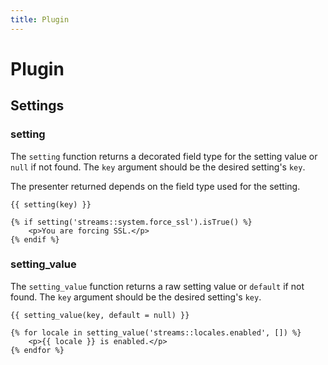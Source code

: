 ```yaml
---
title: Plugin
---
```


# Plugin

<div class="documentation__toc"></div>

## Settings

### setting

The `setting` function returns a decorated field type for the setting value or `null` if not found. The `key` argument should be the desired setting's `key`.

The presenter returned depends on the field type used for the setting.

```twig
{{ setting(key) }}

{% if setting('streams::system.force_ssl').isTrue() %}
    <p>You are forcing SSL.</p>
{% endif %}
```

### setting_value

The `setting_value` function returns a raw setting value or `default` if not found. The `key` argument should be the desired setting's `key`.

```twig
{{ setting_value(key, default = null) }}

{% for locale in setting_value('streams::locales.enabled', []) %}
    <p>{{ locale }} is enabled.</p>
{% endfor %}
```

